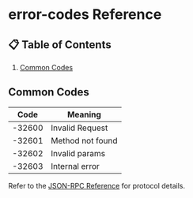 # error-codes Reference

## 📋 Table of Contents
1. [Common Codes](#common-codes)

## Common Codes
| Code | Meaning |
|------|---------|
| -32600 | Invalid Request |
| -32601 | Method not found |
| -32602 | Invalid params |
| -32603 | Internal error |

Refer to the [JSON-RPC Reference](json-rpc.md) for protocol details.
